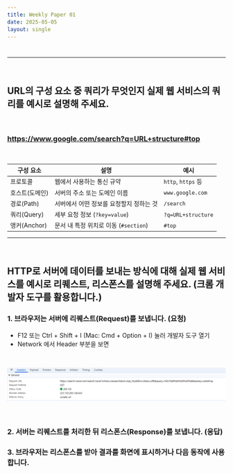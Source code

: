 ```yaml
---
title: Weekly Paper 01
date: 2025-05-05
layout: single
---
```

<h1 style="text-align: center;"></h1>



---
<br>

## URL의 구성 요소 중 쿼리가 무엇인지 실제 웹 서비스의 쿼리를 예시로 설명해 주세요. <br>

<br>

### https://www.google.com/search?q=URL+structure#top
<br>

| 구성 요소       | 설명                                           | 예시                             |
|----------------|------------------------------------------------|----------------------------------------|
| 프로토콜       | 웹에서 사용하는 통신 규약                       | `http`, `https` 등                                |
| 호스트(도메인) | 서버의 주소 또는 도메인 이름                    | `www.google.com`                       |
| 경로(Path)     | 서버에서 어떤 정보를 요청할지 정하는 것                | `/search`                              |
| 쿼리(Query)    | 세부 요청 정보 (`?key=value`)| `?q=URL+structure`                     |
| 앵커(Anchor)    | 문서 내 특정 위치로 이동 (`#section`)           | `#top`                                 |

---
<br>

## HTTP로 서버에 데이터를 보내는 방식에 대해 실제 웹 서비스를 예시로 리퀘스트, 리스폰스를 설명해 주세요. (크롬 개발자 도구를 활용합니다.) <br>

### 1. 브라우저는 서버에 리퀘스트(Request)를 보냅니다. (요청) <br>
  * F12 또는 Ctrl + Shift + I (Mac: Cmd + Option + I) 눌러 개발자 도구 열기 <br>
  * Network 에서 Header 부분을 보면 <br>
  
  <br>
  
  ![테스트](/assets/img/General.png) <br>

  <br>


### 2. 서버는 리퀘스트를 처리한 뒤 리스폰스(Response)를 보냅니다. (응답) <br>

### 3. 브라우저는 리스폰스를 받아 결과를 화면에 표시하거나 다음 동작에 사용합니다. <br>










